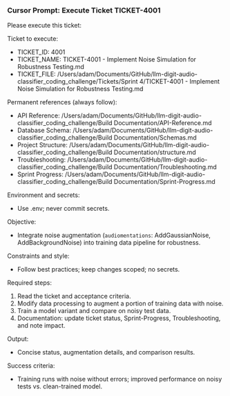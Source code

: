 ### Cursor Prompt: Execute Ticket TICKET-4001

Please execute this ticket:

Ticket to execute:
- TICKET_ID: 4001
- TICKET_NAME: TICKET-4001 - Implement Noise Simulation for Robustness Testing.md
- TICKET_FILE: /Users/adam/Documents/GitHub/llm-digit-audio-classifier_coding_challenge/Tickets/Sprint 4/TICKET-4001 - Implement Noise Simulation for Robustness Testing.md

Permanent references (always follow):
- API Reference: /Users/adam/Documents/GitHub/llm-digit-audio-classifier_coding_challenge/Build Documentation/API-Reference.md
- Database Schema: /Users/adam/Documents/GitHub/llm-digit-audio-classifier_coding_challenge/Build Documentation/Schemas.md
- Project Structure: /Users/adam/Documents/GitHub/llm-digit-audio-classifier_coding_challenge/Build Documentation/structure.md
- Troubleshooting: /Users/adam/Documents/GitHub/llm-digit-audio-classifier_coding_challenge/Build Documentation/Troubleshooting.md
- Sprint Progress: /Users/adam/Documents/GitHub/llm-digit-audio-classifier_coding_challenge/Build Documentation/Sprint-Progress.md

Environment and secrets:
- Use .env; never commit secrets.

Objective:
- Integrate noise augmentation (`audiomentations`: AddGaussianNoise, AddBackgroundNoise) into training data pipeline for robustness.

Constraints and style:
- Follow best practices; keep changes scoped; no secrets.

Required steps:
1) Read the ticket and acceptance criteria.
2) Modify data processing to augment a portion of training data with noise.
3) Train a model variant and compare on noisy test data.
4) Documentation: update ticket status, Sprint-Progress, Troubleshooting, and note impact.

Output:
- Concise status, augmentation details, and comparison results.

Success criteria:
- Training runs with noise without errors; improved performance on noisy tests vs. clean-trained model. 